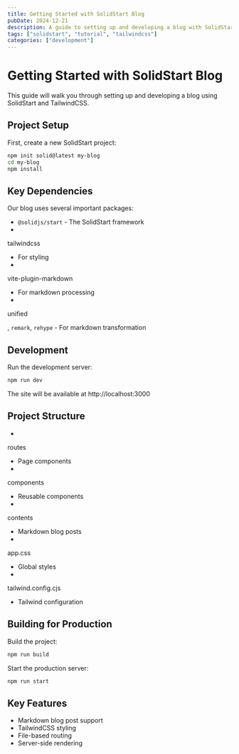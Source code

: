 ```yaml
---
title: Getting Started with SolidStart Blog
pubDate: 2024-12-21
description: A guide to setting up and developing a blog with SolidStart and TailwindCSS
tags: ["solidstart", "tutorial", "tailwindcss"]
categories: ["development"]
---
```


# Getting Started with SolidStart Blog

This guide will walk you through setting up and developing a blog using SolidStart and TailwindCSS.

## Project Setup

First, create a new SolidStart project:

```bash
npm init solid@latest my-blog
cd my-blog
npm install
```

## Key Dependencies

Our blog uses several important packages:

- `@solidjs/start` - The SolidStart framework
- 

tailwindcss

 - For styling
- 

vite-plugin-markdown

 - For markdown processing
- 

unified

, `remark`, `rehype` - For markdown transformation

## Development

Run the development server:

```bash
npm run dev
```

The site will be available at http://localhost:3000

## Project Structure

- 

routes

 - Page components
- 

components

 - Reusable components
- 

contents

 - Markdown blog posts
- 

app.css

 - Global styles
- 

tailwind.config.cjs

 - Tailwind configuration

## Building for Production

Build the project:

```bash
npm run build
```

Start the production server:

```bash
npm run start
```

## Key Features

- Markdown blog post support
- TailwindCSS styling
- File-based routing
- Server-side rendering
